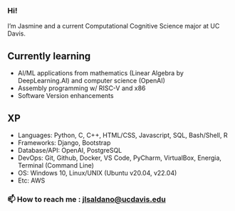 ### Hi! 
I’m Jasmine and a current Computational Cognitive Science major at UC Davis. 

## Currently learning
- AI/ML applications from mathematics (Linear Algebra by DeepLearning.AI) and computer science (OpenAI)
- Assembly programming w/ RISC-V and x86
- Software Version enhancements

## XP
- Languages: Python, C, C++, HTML/CSS, Javascript, SQL, Bash/Shell, R
- Frameworks: Django, Bootstrap
- Database/API: OpenAI, PostgreSQL
- DevOps: Git, Github, Docker, VS Code, PyCharm, VirtualBox, Energia, Terminal (Command Line)
- OS: Windows 10, Linux/UNIX (Ubuntu v20.04, v22.04)
- Etc: AWS

### 📫 How to reach me : jlsaldano@ucdavis.edu
